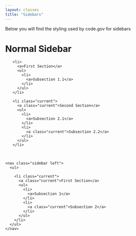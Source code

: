 ```yaml
---
layout: classes
title: "Sidebars"
---
```


<p>Below you will find the styling used by code.gov for sidebars</p>

# Normal Sidebar
<nav class="sidebar left">
  <ul>

    <li>
      <a>First Section</a>
      <ul>
        <li>
          <a>Subsection 1.1</a>
        </li>
      </ul>
    </li>

    <li class="current">
      <a class="current">Second Section</a>
      <ul>
        <li>
          <a>Subsection 2.1</a>
        </li>
        <li>
          <a class="current">Subsection 2.2</a>
        </li>
      </ul>
    </li>

  </ul>
</nav>

<div style="width: 100%; clear: both;"><br /></div>

```
<nav class="sidebar left">
  <ul>

    <li class="current">
      <a class="current">First Section</a>
      <ul>
        <li>
          <a>Subsection 1</a>
        </li>
        <li>
          <a class="current">Subsection 2</a>
        </li>
      </ul>
    </li>
  </ul>
</nav>
```
